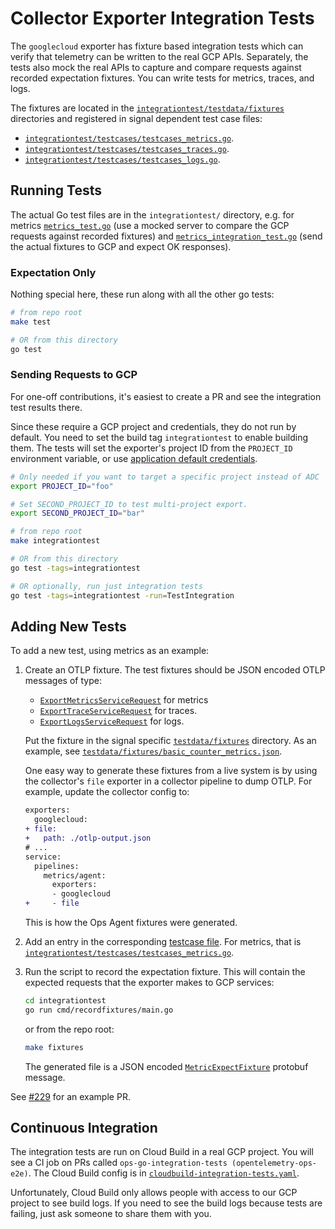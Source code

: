 # Collector Exporter Integration Tests

The `googlecloud` exporter has fixture based integration tests which can verify that telemetry
can be written to the real GCP APIs. Separately, the tests also mock the real APIs to capture
and compare requests against recorded expectation fixtures. You can write tests for metrics,
traces, and logs.

<a id="testcasefiles"></a>The fixtures are located in the
[`integrationtest/testdata/fixtures`](integrationtest/testdata/fixtures) directories and
registered in signal dependent test case files:

- [`integrationtest/testcases/testcases_metrics.go`](integrationtest/testcases/testcases_metrics.go).
- [`integrationtest/testcases/testcases_traces.go`](integrationtest/testcases/testcases_traces.go).
- [`integrationtest/testcases/testcases_logs.go`](integrationtest/testcases/testcases_logs.go).

## Running Tests

The actual Go test files are in the `integrationtest/` directory, e.g. for metrics
[`metrics_test.go`](integrationtest/metrics_test.go) (use a mocked server to compare the GCP
requests against recorded fixtures) and
[`metrics_integration_test.go`](integrationtest/metrics_integration_test.go) (send the actual
fixtures to GCP and expect OK responses).

### Expectation Only

Nothing special here, these run along with all the other go tests:

```sh
# from repo root
make test

# OR from this directory
go test
```

### Sending Requests to GCP

For one-off contributions, it's easiest to create a PR and see the integration test results
there.

Since these require a GCP project and credentials, they do not run by default. You need to set
the build tag `integrationtest` to enable building them. The tests will set the exporter's
project ID from the `PROJECT_ID` environment variable, or use [application default
credentials](https://cloud.google.com/docs/authentication/production#automatically).

```sh
# Only needed if you want to target a specific project instead of ADC
export PROJECT_ID="foo"

# Set SECOND_PROJECT_ID to test multi-project export.
export SECOND_PROJECT_ID="bar"

# from repo root
make integrationtest

# OR from this directory
go test -tags=integrationtest

# OR optionally, run just integration tests
go test -tags=integrationtest -run=TestIntegration
```

## Adding New Tests

To add a new test, using metrics as an example:

1. Create an OTLP fixture. The test fixtures should be JSON encoded OTLP messages of type:
    - [`ExportMetricsServiceRequest`](https://github.com/open-telemetry/opentelemetry-proto/blob/v0.19.0/opentelemetry/proto/collector/metrics/v1/metrics_service.proto#L36) for metrics
    - [`ExportTraceServiceRequest`](https://github.com/open-telemetry/opentelemetry-proto/blob/v0.19.0/opentelemetry/proto/collector/trace/v1/trace_service.proto#L36) for traces.
    - [`ExportLogsServiceRequest`](https://github.com/open-telemetry/opentelemetry-proto/blob/v0.19.0/opentelemetry/proto/collector/logs/v1/logs_service.proto#L36) for logs.
    
    Put the fixture in the signal specific
    [`testdata/fixtures`](integrationtest/testdata/fixtures) directory. As an example, see
    [`testdata/fixtures/basic_counter_metrics.json`](integrationtest/testdata/fixtures/metrics/basic_counter_metrics.json).

    One easy way to generate these fixtures from a live system is by using the collector's
    `file` exporter in a collector pipeline to dump OTLP. For example, update the collector
    config to:
  
    ```diff
    exporters:
      googlecloud:
    + file:
    +   path: ./otlp-output.json
    # ...
    service:
      pipelines:
        metrics/agent:
          exporters:
          - googlecloud
    +     - file
    ```

    This is how the Ops Agent fixtures were generated.

1. Add an entry in the corresponding [testcase file](#testcasefiles). For metrics, that is [`integrationtest/testcases/testcases_metrics.go`][testcases].
1. Run the script to record the expectation fixture. This will contain the expected requests
    that the exporter makes to GCP services:

    ```sh
    cd integrationtest
    go run cmd/recordfixtures/main.go
    ```
    
    or from the repo root:
    ```sh
    make fixtures
    ```

    The generated file is a JSON encoded
    [`MetricExpectFixture`](integrationtest/protos/fixtures.proto#L23) protobuf message.

See [#229](https://github.com/GoogleCloudPlatform/opentelemetry-operations-go/pull/229) for an
example PR.

## Continuous Integration

The integration tests are run on Cloud Build in a real GCP project. You will see a CI job on
PRs called `ops-go-integration-tests (opentelemetry-ops-e2e)`. The Cloud Build config is in
[`cloudbuild-integration-tests.yaml`](/cloudbuild-integration-tests.yaml).

Unfortunately, Cloud Build only allows people with access to our GCP project to see build logs.
If you need to see the build logs because tests are failing, just ask someone to share them
with you.

[fixtures]: testdata/fixtures
[testcases]: integrationtest/testcases.go
